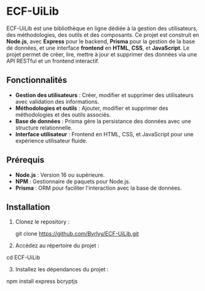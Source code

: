 # ECF-UiLib

ECF-UiLib est une bibliothèque en ligne dédiée à la gestion des utilisateurs, des méthodologies, des outils et des composants. Ce projet est construit en **Node.js**, avec **Express** pour le backend, **Prisma** pour la gestion de la base de données, et une interface **frontend** en **HTML**, **CSS**, et **JavaScript**. Le projet permet de créer, lire, mettre à jour et supprimer des données via une API RESTful et un frontend interactif.

## Fonctionnalités

- **Gestion des utilisateurs** : Créer, modifier et supprimer des utilisateurs avec validation des informations.
- **Méthodologies et outils** : Ajouter, modifier et supprimer des méthodologies et des outils associés.
- **Base de données** : Prisma gère la persistance des données avec une structure relationnelle.
- **Interface utilisateur** : Frontend en HTML, CSS, et JavaScript pour une expérience utilisateur fluide.

## Prérequis

- **Node.js** : Version 16 ou supérieure.
- **NPM** : Gestionnaire de paquets pour Node.js.
- **Prisma** : ORM pour faciliter l'interaction avec la base de données.

## Installation

1. Clonez le repository :

   git clone https://github.com/Bvrlyy/ECF-UiLib.git

2.	Accédez au répertoire du projet :

   cd ECF-UiLib

3.	Installez les dépendances du projet :

   npm install express bcryptjs


